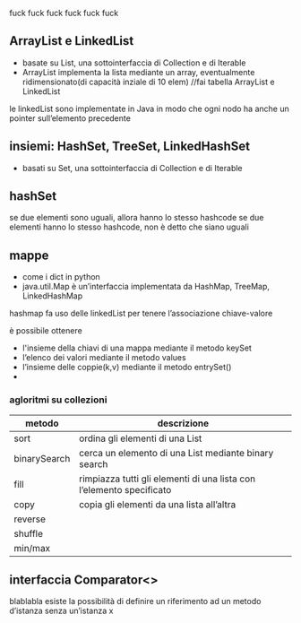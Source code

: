 fuck fuck fuck fuck fuck fuck

## ArrayList e LinkedList
- basate su List, una sottointerfaccia di Collection e di Iterable
- ArrayList implementa la lista mediante un array, eventualmente ridimensionato(di capacità inziale di 10 elem)
//fai tabella ArrayList e LinkedList

le linkedList sono implementate in Java in modo che ogni nodo ha anche un pointer sull’elemento precedente


## insiemi: HashSet, TreeSet, LinkedHashSet

- basati su Set, una sottointerfaccia di Collection e di Iterable

## hashSet
se due elementi sono uguali, allora hanno lo stesso hashcode
se due elementi hanno lo stesso hashcode, non è detto che siano uguali 

## mappe
- come i dict in python
- java.util.Map è un’interfaccia implementata da HashMap, TreeMap, LinkedHashMap


hashmap fa uso delle linkedList per tenere l’associazione chiave-valore

 è possibile ottenere 
 - l'insieme della chiavi di una mappa mediante il metodo keySet
 - l’elenco dei valori mediante il metodo values
 - l’insieme delle coppie(k,v) mediante il metodo entrySet()
-
### agloritmi su collezioni

| metodo       | descrizione                                                          |
| ------------ | -------------------------------------------------------------------- |
| sort         | ordina gli elementi di una List                                      |
| binarySearch | cerca un elemento di una List mediante binary search                 |
| fill         | rimpiazza tutti gli elementi di una lista con l’elemento specificato |
| copy         | copia gli elementi da una lista all’altra                            |
| reverse      |                                                                      |
| shuffle      |                                                                      |
| min/max      |                                                                      |

## interfaccia Comparator<>


blablabla
esiste la possibilità di definire un riferimento ad un metodo d’istanza senza un’istanza
x